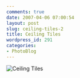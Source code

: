 ```yaml
---
comments: true
date: 2007-04-06 07:00:54
layout: post
slug: ceiling-tiles-2
title: Ceiling Tiles
wordpress_id: 291
categories:
- PhotoBlog
---
```


![Ceiling Tiles](http://ryanfitzer.com/main/wp-content/uploads/2007/04/ceilingtiles.jpg)
